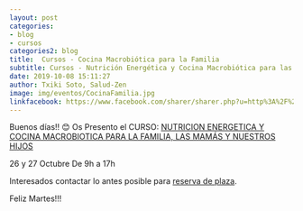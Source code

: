 ```yaml
---
layout: post
categories:
- blog
- cursos
categories2: blog
title:  Cursos - Cocina Macrobiótica para la Familia
subtitle: Cursos - Nutrición Energética y Cocina Macrobiótica para las Mamás y Nuestros Hijos
date: 2019-10-08 15:11:27
author: Txiki Soto, Salud-Zen
image: img/eventos/CocinaFamilia.jpg
linkfacebook: https://www.facebook.com/sharer/sharer.php?u=http%3A%2F%2Fwww.salud-zen.com%2Fblog%2Fcursos%2F2019%2F10%2F08%2Fcursos-cocina-familia.html&amp;src=sdkpreparse
---
```


Buenos días!! 😊
Os Presento el CURSO:
[NUTRICION ENERGETICA Y COCINA MACROBIOTICA PARA LA FAMILIA, LAS MAMÁS Y NUESTROS HIJOS][curso]

26 y 27 Octubre
De 9h a 17h

Interesados contactar lo antes posible para <a href="mailto:estilodevida@salud-zen.com?Subject=Master Master Salud Natual-Reserva de Plaza&body=%0A%0A Me gustaría reservar una plaza para el Curso Cocina Macrobiótica para la Familia: Nutrición Energética y Cocina Macrobiótica para las Mamás y Nuestros Hijos (26 y 27 Oct). Mis datos Personales son:%0A%0A   -Nombre:%0A%0A   -Apellidos:%0A%0A   -Fecha de nacimiento:%0A%0A   -Teléfono:%0A%0A    -Correo Electrónico:%0A%0A">reserva de plaza</a>.

Feliz Martes!!!

[curso]:{{site.url}}{{site.baseurl}}/evento/2019/10/26/curso-cocina-familia.html
